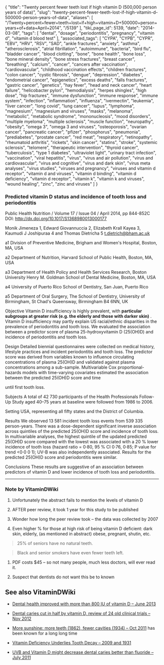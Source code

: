 {
    "title": "Twenty percent fewer teeth lost if high vitamin D (500,000 person years of data)",
    "slug": "twenty-percent-fewer-teeth-lost-if-high-vitamin-d-500000-person-years-of-data",
    "aliases": [
        "/Twenty+percent+fewer+teeth+lost+if+high+vitamin+D+500000+person+years+of+data+April+2014",
        "/5139"
    ],
    "tiki_page_id": 5139,
    "date": "2014-03-08",
    "tags": [
        "dental",
        "dosage",
        "periodontitis",
        "pregnancy",
        "vitamin d",
        "vitamin d blood test"
    ],
    "associated_tags": [
        "CYPA",
        "CYPB",
        "CYPR",
        "EBV",
        "HRV",
        "RSV",
        "SAD",
        "ankle fractures",
        "anxiety",
        "asthma",
        "atherosclerosis",
        "atrial fibrillation",
        "autoimmune",
        "bacteria",
        "bird flu",
        "bladder cancer",
        "blood clotting",
        "bone",
        "bone health",
        "bone loss",
        "bone mineral density",
        "bone stress fractures",
        "breast cancer",
        "breathing",
        "calcium",
        "cancer",
        "cancers after vaccination",
        "cardiovascular",
        "childhood vaccination effects",
        "children fractures",
        "colon cancer",
        "cystic fibrosis",
        "dengue",
        "depression",
        "diabetes",
        "endometrial cancer",
        "epigenetics",
        "excess deaths",
        "falls fractures",
        "gastric cancer",
        "genetics",
        "hay fever",
        "head and neck cancer",
        "heart failure",
        "helicobacter pylori",
        "hemodialysis",
        "herpes shingles",
        "high dose",
        "hip fractures",
        "immune dysfunction",
        "immune response",
        "immune system",
        "infection",
        "inflammation",
        "influenza",
        "ivermectin",
        "leukemia",
        "liver cancer",
        "long covid",
        "lung cancer",
        "lupus",
        "lymphoma",
        "magnesium",
        "magnesium and viruses",
        "masks",
        "melanoma",
        "metabolic",
        "metabolic syndrome",
        "mononucleosis",
        "mood disorders",
        "multiple myeloma",
        "multiple sclerosis",
        "muscle function",
        "neuropathy",
        "obesity",
        "omega 3",
        "omega 3 and viruses",
        "osteoporosis",
        "ovarian cancer",
        "pancreatic cancer",
        "pfizer",
        "phosphorus",
        "pneumonia",
        "prediabetes",
        "prostate cancer",
        "red meat",
        "respiratory",
        "retinopathy",
        "rheumatoid arthritis",
        "rickets",
        "skin cancer",
        "statins",
        "stroke",
        "systemic sclerosis",
        "telomere",
        "therapeutic intervention",
        "thyroid cancer",
        "tuberculosis",
        "type 1 diabetes",
        "ultraviolet light",
        "urinary tract infection",
        "vaccination",
        "viral hepatitis",
        "virus",
        "virus and air pollution",
        "virus and cardiovascular",
        "virus and cognitive",
        "virus and dark skin",
        "virus meta analyses",
        "virus studies",
        "viruses and pregnancy",
        "viruses and vitamin d receptor",
        "vitamin d and viruses",
        "vitamin d binding",
        "vitamin d deficiency",
        "vitamin d receptor",
        "vitamin k",
        "vitamin k and viruses",
        "wound healing",
        "zinc",
        "zinc and viruses"
    ]
}


### Predicted vitamin D status and incidence of tooth loss and periodontitis

Public Health Nutrition / Volume 17 / Issue 04 / April 2014, pp 844-852C  DOI: http://dx.doi.org/10.1017/S1368980013000177 

Monik Jimeneza 1, Edward Giovannuccia 2, Elizabeth Krall Kayea 3, Kaumudi J Joshipuraa 4 and Thomas Dietricha 5  t.dietrich@bham.ac.uk

a1 Division of Preventive Medicine, Brigham and Women's Hospital, Boston, MA, USA

a2 Department of Nutrition, Harvard School of Public Health, Boston, MA, USA

a3 Department of Health Policy and Health Services Research, Boston University Henry M. Goldman School of Dental Medicine, Boston, MA, USA

a4 University of Puerto Rico School of Dentistry, San Juan, Puerto Rico

a5 Department of Oral Surgery, The School of Dentistry, University of Birmingham, St Chad's Queensway, Birmingham B4 6NN, UK

Objective Vitamin D insufficiency is highly prevalent, with  **particular subgroups at greater risk (e.g. the elderly and those with darker skin)** . Vitamin D insufficiency may partly explain US racial/ethnic disparities in the prevalence of periodontitis and tooth loss. We evaluated the association between a predictor score of plasma 25-hydroxyvitamin D (25(OH)D) and incidence of periodontitis and tooth loss.

Design Detailed biennial questionnaires were collected on medical history, lifestyle practices and incident periodontitis and tooth loss. The predictor score was derived from variables known to influence circulating concentrations of plasma 25(OH)D and validated against plasma concentrations among a sub-sample. Multivariable Cox proportional-hazards models with time-varying covariates estimated the association between the predicted 25(OH)D score and time 

until first tooth loss.

Subjects A total of 42 730 participants of the Health Professionals Follow-Up Study aged 40–75 years at baseline were followed from 1986 to 2006.

Setting USA, representing all fifty states and the District of Columbia.

Results We observed 13 581 incident tooth loss events from 539 335 person-years. There was a dose-dependent significant inverse association across quintiles of the predicted 25(OH)D score and incidence of tooth loss. In multivariable analyses, the highest quintile of the updated predicted 25(OH)D score compared with the lowest was associated with a 20 % lower incidence of tooth loss (hazard ratio = 0·80, 95 % CI 0·76, 0·85; P value for trend <0·0 0 1); UV-B was also independently associated. Results for the predicted 25(OH)D score and periodontitis were similar.

Conclusions These results are suggestive of an association between predictors of vitamin D and lower incidence of tooth loss and periodontitis.

---

### Note by VitaminDWiki

1. Unfortunately the abstract fails to mention the levels of vitamin D

1. AFTER peer review, it took 1 year for this study to be published

1. Wonder how long the peer review took – the data was collected by 2007

1. Even higher % for those at high risk of being vitamin D deficient: dark skin, elderly, (as mentioned in abstract) obese, pregnant, shutin, etc.

> 25% of seniors have no natural teeth. 

> Black and senior smokers have even fewer teeth left. 

1. PDF costs $45 – so not many people, much less doctors, will ever read it.

1. Suspect that dentists do not want this be to known

## See also VitaminDWiki

* [Dental health improved with more than 800 IU of vitamin D – June 2013](/posts/dental-health-improved-with-more-than-800-iu-of-vitamin-d)

* [Dental caries cut in half by vitamin D, review of 24 old clinical trials – Nov 2012](/posts/dental-caries-cut-in-half-by-vitamin-d-review-of-24-old-clinical-trials)

* [More sunshine: more teeth (1862), fewer cavities (1934) – Oct 2011](/tags/more-sunshine-more-teeth-1862-fewer-cavities-1934-oct-2011.html)  has been known for a long long time

* [Vitamin Deficiency Underlies Tooth Decay – 2009 and 1931](/tags/vitamin-deficiency-underlies-tooth-decay-2009-and-1931.html)

* [UVB and Vitamin D might decrease dental caries better than fluoride – July 2011](/tags/uvb-and-vitamin-d-might-decrease-dental-caries-better-than-fluoride-july-2011.html)